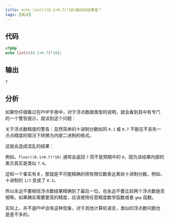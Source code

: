 ```yaml
---
title: echo (int)((0.1+0.7)*10)输出的结果是？
tags: [面试]
---
```


## 代码

```php
<?php
echo (int)((0.1+0.7)*10);
```

## 输出

```shell
7
```

## 分析

如果你仔细看过在PHP手册中，对于浮点数据类型的说明，就会看到其中有专门的一个警告提示，就谈到这个问题：

关于浮点数精度的警告：显然简单的十进制分数如同 `0.1` 或 `0.7` 不能在不丢失一点点精度的情况下转换为内部二进制的格式。

这就会造成混乱的结果：

例如，`floor((0.1+0.7)*10)` 通常会返回 `7` 而不是预期中的  `8`，因为该结果内部的表示其实是类似 `7.9`。  

这和一个事实有关，那就是不可能精确的用有限位数表达某些十进制分数。例如，十进制的 `1/3` 变成了 `0.3`。  

所以永远不要相信浮点数结果精确到了最后一位，也永远不要比较两个浮点数是否相等。如果确实需要更高的精度，应该使用任意精度数学函数或者 `gmp` 函数。

实际上，并不是PHP会有这种现象，对于其他计算机语言，类似的浮点数问题也是差不多的。


